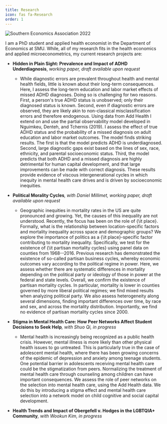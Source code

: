 ```yaml
---
title: Research
icon: fas fa-Research
order: 1
---
```


<img src="https://scontent-dfw5-2.xx.fbcdn.net/v/t39.30808-6/258815473_4605088749557787_7039249668726087932_n.jpg?_nc_cat=100&ccb=1-7&_nc_sid=730e14&_nc_ohc=vMmgo0bOxNoAX9TVkYb&_nc_ht=scontent-dfw5-2.xx&oh=00_AT-oKgwpfWG6Wi34umAyy8T586iLzcBw_AD6DaeYX9j1EQ&oe=62BCF329" alt="Southern Economics Association 2022">

I am a PhD student and applied health economist in the Department of Economics
at SMU. While, all of my research fits in the health economics and applied
microeconometrics, my current research projects are: 

* **Hidden in Plain Sight: Prevalence and Impact of ADHD Underdiagnosis**, _working paper, draft available upon request_
  + While diagnostic errors are prevalent throughout health and mental health fields, little is known about their long-term consequences. Here, I assess the long-term education and labor market effects of missed ADHD diagnoses. Doing so is challenging for two reasons. First, a person's true ADHD status is unobserved; only their diagnosed status is known. Second, even if diagnostic errors are observed, they are likely akin to non-classical misclassification errors and therefore endogenous. Using data from Add Health I extend on and use the partial observability model developed in Nguimkeu, Denteh, and Tchernis (2019). I assess the effect of true ADHD status and the probability of a missed diagnosis on adult education and labor market outcomes. The model finds striking results. The first is that the model predicts ADHD is underdiagnosed. Second, large diagnostic gaps exist based on the lines of sex, race, ethnicity, and parental socioeconomic status. Third, the model predicts that both ADHD and a missed diagnosis are highly detrimental for human capital development, and that large improvements can be made with correct diagnosis. These results provide evidence of viscous intergenerational cycles in which inequity in mental health care drives and is driven by socioeconomic inequities.

* **Political Morality Cycles**_, with Daniel Millimet, working paper, draft available upon request_
  + Geographic inequities in mortality rates in the US are quite pronounced and growing. Yet, the causes of this inequality are not understood. Recently, the focus has been on the role of {\it place}. Formally, what is the relationship between location-specific factors and mortality inequality across space and demographic groups? We explore the importance of politics as a {\it place}-specific factor contributing to mortality inequality. Specifically, we test for the existence of {\it partisan mortality cycles} using panel data on counties from 1968--2016. Previous research has demonstrated the existence of so-called partisan business cycles, whereby economic outcomes vary according to the political regime in power. Here, we assess whether there are systematic differences in mortality depending on the political party or ideology of those in power at the federal and state levels. Overall, we confirm the existence of partisan mortality cycles. In particular, mortality is lower in counties governed by more liberal political regimes; we find mixed results when analyzing political party. We also assess heterogeneity along several dimensions, finding important differences over time, by race and sex, and across the mortality distribution. Importantly, we find no evidence of partisan mortality cycles since 2000. 

* **Stigma in Mental Health Care: How Peer Networks Affect Student Decisions to Seek Help**_, with Shuo Qi, in progress_
  + Mental health is increasingly being recognized as a public health crisis. However, mental illness is more likely than other physical health issues to go untreated. This is particularly true in the case of adolescent mental health, where there has been growing concerns of the epidemic of depression and anxiety among teenage students. One potential barrier in adolescents receiving mental health care could be the stigmatization from peers. Normalizing the treatment of mental health care through counseling among children can have important consequences. We assess the role of peer networks on the selection into mental health care, using the Add Health data. We do this by introducing a stigma effect and mental health care selection into a network model on child cognitive and social capital development.
  
* **Health Trends and Impact of Obergefell v. Hodges in the LGBTQIA+ Community**_, with Wookun Kim, in progress_
